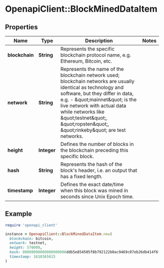 # OpenapiClient::BlockMinedDataItem

## Properties

| Name | Type | Description | Notes |
| ---- | ---- | ----------- | ----- |
| **blockchain** | **String** | Represents the specific blockchain protocol name, e.g. Ethereum, Bitcoin, etc. |  |
| **network** | **String** | Represents the name of the blockchain network used; blockchain networks are usually identical as technology and software, but they differ in data, e.g. - \&quot;mainnet\&quot; is the live network with actual data while networks like \&quot;testnet\&quot;, \&quot;ropsten\&quot;, \&quot;rinkeby\&quot; are test networks. |  |
| **height** | **Integer** | Defines the number of blocks in the blockchain preceding this specific block. |  |
| **hash** | **String** | Represents the hash of the block&#39;s header, i.e. an output that has a fixed length. |  |
| **timestamp** | **Integer** | Defines the exact date/time when this block was mined in seconds since Unix Epoch time. |  |

## Example

```ruby
require 'openapi_client'

instance = OpenapiClient::BlockMinedDataItem.new(
  blockchain: bitcoin,
  network: testnet,
  height: 570008,
  hash: 00000000000000000006ddb5e854505f8b792122b0ac9469c07eb26db414f6fb,
  timestamp: 1610365615
)
```


